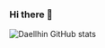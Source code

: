 ### Hi there 👋

![Daellhin GitHub stats](https://github-readme-stats.vercel.app/api/top-langs/?username=daellhin&layout=compact&langs_count=8&theme=transparent&exclude_repo=Ugent-Microcontrollers,HoGent-BachelorproefOnderzoek)
